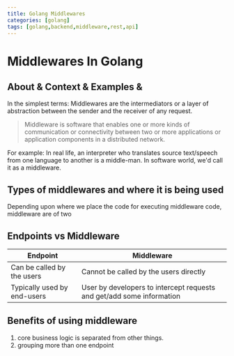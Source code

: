 ```yaml
---
title: Golang Middlewares
categories: [golang]
tags: [golang,backend,middleware,rest,api]
---
```


# Middlewares In Golang

## About & Context & Examples & 
In the simplest terms: Middlewares are the intermediators or a layer of 
abstraction between the sender and the receiver of any request.
> Middleware is software that enables one or more kinds of communication or 
> connectivity between two or more applications or application components in a distributed network.
 
For example: In real life, an interpreter who translates source text/speech from
one language to another is a middle-man. In software world, we'd call it as a 
middleware.

## Types of middlewares and where it is being used
Depending upon where we place the code for executing middleware code, 
middleware are of two 

## Endpoints vs Middleware

| Endpoint                    | Middleware                                                            |
|-----------------------------|-----------------------------------------------------------------------|
| Can be called by the users  | Cannot be called by the users directly                                |
| Typically used by end-users | User by developers to intercept requests and get/add some information |

## Benefits of using middleware
1. core business logic is separated from other things.
2. grouping more than one endpoint
